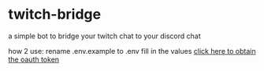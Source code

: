 # twitch-bridge

a simple bot to bridge your twitch chat to your discord chat

how 2 use:
rename .env.example to .env
fill in the values [click here to obtain the oauth token](https://twitchapps.com/tmi/)

